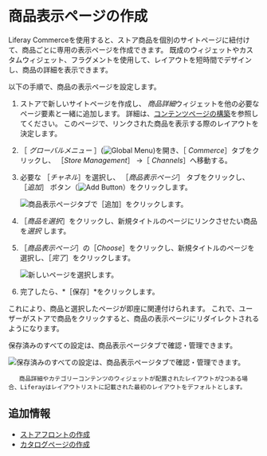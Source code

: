 # 商品表示ページの作成

Liferay Commerceを使用すると、ストア商品を個別のサイトページに紐付けて、商品ごとに専用の表示ページを作成できます。 既成のウィジェットやカスタムウィジェット、フラグメントを使用して、レイアウトを短時間でデザインし、商品の詳細を表示できます。

以下の手順で、商品の表示ページを設定します。

1. ストアで新しいサイトページを作成し、 *商品詳細*ウィジェットを他の必要なページ要素と一緒に追加します。 詳細は、[コンテンツページの構築](https://learn.liferay.com/dxp/latest/en/site-building/creating-pages/building_and_managing_content_pages.html)を参照してください。 このページで、リンクされた商品を表示する際のレイアウトを決定します。

1. ［ *グローバルメニュー* ］(![Global Menu](../images/icon-applications-menu.png))を開き、［ *Commerce*］タブをクリックし、 ［*Store Management*］ &rarr;［ *Channels*］へ移動する。

1. 必要な ［*チャネル*］を選択し、 ［*商品表示ページ*］ タブをクリックし、 ［*追加*］ ボタン（![Add Button](../images/icon-add.png)）をクリックします。

   ![商品表示ページタブで［追加］をクリックします。](./creating-product-display-pages/images/02.png)

1. ［*商品を選択*］をクリックし、新規タイトルのページにリンクさせたい商品を*選択* します。

1. ［*商品表示ページ*］の［*Choose*］をクリックし、新規タイトルのページを選択し、［*完了*］をクリックします。

   ![新しいページを選択します。](./creating-product-display-pages/images/03.png)

1. 完了したら、*［保存］*をクリックします。

これにより、商品と選択したページが即座に関連付けられます。 これで、ユーザーがストアで商品をクリックすると、商品の表示ページにリダイレクトされるようになります。

保存済みのすべての設定は、商品表示ページタブで確認・管理できます。

![保存済みのすべての設定は、商品表示ページタブで確認・管理できます。](./creating-product-display-pages/images/04.png)

```note::
   商品詳細やカテゴリーコンテンツのウィジェットが配置されたレイアウトが2つある場合、Liferayはレイアウトリストに記載された最初のレイアウトをデフォルトとします。
```

## 追加情報

* [ストアフロントの作成](./creating-your-storefront.md)
* [カタログページの作成](./creating-a-catalog-page.md)
